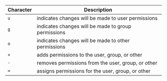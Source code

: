 | **Character** | **Description**                                     |
| ------------- | --------------------------------------------------- |
| `u`           | indicates changes will be made to user permissions  |
| `g`           | indicates changes will be made to group permissions |
| `o`           | indicates changes will be made to other permissions |
| `+`           | adds permissions to the user, group, or other       |
| `-`           | removes permissions from the user, group, or other  |
| `=`           | assigns permissions for the user, group, or other   |
